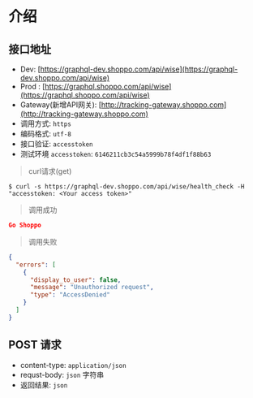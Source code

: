 # 介绍


## 接口地址

- Dev: [https://graphql-dev.shoppo.com/api/wise](https://graphql-dev.shoppo.com/api/wise)
- Prod : [https://graphql.shoppo.com/api/wise](https://graphql.shoppo.com/api/wise)
- Gateway(新增API网关): [http://tracking-gateway.shoppo.com](http://tracking-gateway.shoppo.com)
- 调用方式: `https`
- 编码格式: `utf-8`
- 接口验证: `accesstoken`
- 测试环境 `accesstoken`: `6146211cb3c54a5999b78f4df1f88b63`


> curl请求(get)

```shell
$ curl -s https://graphql-dev.shoppo.com/api/wise/health_check -H "accesstoken: <Your access token>"
```

> 调用成功

```json
Go Shoppo
```

> 调用失败

```json
{
  "errors": [
    {
      "display_to_user": false,
      "message": "Unauthorized request",
      "type": "AccessDenied"
    }
  ]
}
```


## POST 请求

- content-type: `application/json`
- requst-body: `json` 字符串
- 返回结果: `json`

